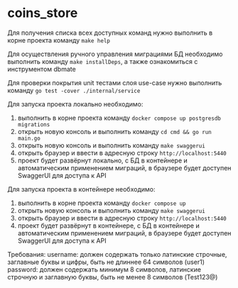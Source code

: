 # coins_store
Для получения списка всех доступных команд нужно выполнить в корне проекта команду `make help`

Для осуществления ручного управления миграциями БД необходимо выполнить команду `make installDeps`, а также ознакомиться с инструментом dbmate

Для проверки покрытия unit тестами слоя use-case нужно выполнить команду `go test -cover ./internal/service`

Для запуска проекта локально необходимо:
 1) выполнить в корне проекта команду `docker compose up postgresdb migrations`
 2) открыть новую консоль и выполнить команду `cd cmd && go run main.go`
 3) открыть новую консоль и выполнить команду `make swaggerui`
 4) открыть браузер и ввести в адресную строку `http://localhost:5440`
 5) проект будет развёрнут локально, с БД в контейнере и автоматическим применением миграций, в браузере будет доступен SwaggerUI для доступа к API

Для запуска проекта в контейнере необходимо:
 1) выполнить в корне проекта команду `docker compose up`
 2) открыть новую консоль и выполнить команду `make swaggerui`
 3) открыть браузер и ввести в адресную строку `http://localhost:5440`
 4) проект будет развёрнут в контейнере, с БД в контейнере и автоматическим применением миграций, в браузере будет доступен SwaggerUI для доступа к API

Требования:
username: должен содержать только латинские строчные, заглавные буквы и цифры, быть не длиннее 64 символов (user1)
password: должен содержать минимум 8 символов, латинские строчную и заглавную буквы, быть не менее 8 символов (Test123@)